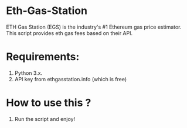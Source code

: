 # Eth-Gas-Station
ETH Gas Station (EGS) is the industry's #1 Ethereum gas price estimator. This script provides eth gas fees based on their API.

# Requirements:
1. Python 3.x.
2. API key from ethgasstation.info (which is free)

# How to use this ?
1. Run the script and enjoy!
